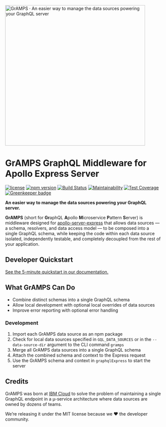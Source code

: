 <img src="https://gramps-graphql.github.io/gramps-express/assets/img/gramps-banner.png" alt="GrAMPS · An easier way to manage the data sources powering your GraphQL server" width="450">

# GrAMPS GraphQL Middleware for Apollo Express Server
[![license](https://img.shields.io/npm/l/@gramps/gramps-express.svg)](https://github.com/gramps-graphql/gramps-express/blob/master/LICENSE) [![npm version](https://img.shields.io/npm/v/@gramps/gramps-express.svg?style=flat)](https://www.npmjs.com/package/@gramps/gramps-express) [![Build Status](https://travis-ci.org/gramps-graphql/gramps-express.svg?branch=master)](https://travis-ci.org/gramps-graphql/gramps-express) [![Maintainability](https://api.codeclimate.com/v1/badges/ac264833fac1fbd1afe0/maintainability)](https://codeclimate.com/github/gramps-graphql/gramps-express/maintainability) [![Test Coverage](https://api.codeclimate.com/v1/badges/ac264833fac1fbd1afe0/test_coverage)](https://codeclimate.com/github/gramps-graphql/gramps-express/test_coverage) [![Greenkeeper badge](https://badges.greenkeeper.io/gramps-graphql/gramps-express.svg)](https://greenkeeper.io/)

**An easier way to manage the data sources powering your GraphQL server.**

**GrAMPS** (short for **Gr**aphQL **A**pollo **M**icroservice **P**attern **S**erver) is middleware designed for [apollo-server-express](https://git.io/vd1wc)
that allows data sources — a schema, resolvers, and data access model — to be 
composed into a single GraphQL schema, while keeping the code within each data 
source isolated, independently testable, and completely decoupled from the rest 
of your application.

## Developer Quickstart

[See the 5-minute quickstart in our documentation.](https://gramps-graphql.github.io/gramps-express/overview/quickstart/)

## What GrAMPS Can Do

 -  Combine distinct schemas into a single GraphQL schema
 -  Allow local development with optional local overrides of data sources
 -  Improve error reporting with optional error handling

### Development
1.  Import each GrAMPS data source as an npm package
2.  Check for local data sources specified in `GQL_DATA_SOURCES` or in the 
    `--data-source-dir` argument to the CLI command `gramps`
3.  Merge all GrAMPS data sources into a single GraphQL schema
4.  Attach the combined schema and context to the Express request
5.  Use the GrAMPS schema and context in `graphqlExpress` to start the server

## Credits

GrAMPS was born at [IBM Cloud](https://www.ibm.com/cloud-computing/) to solve the problem of maintaining a single GraphQL endpoint in a µ-service architecture where data sources are owned by dozens of teams.

We’re releasing it under the MIT license because we ❤️ the developer community.

